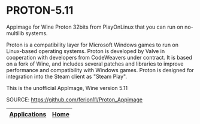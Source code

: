 # PROTON-5.11

 Appimage for Wine Proton 32bits from PlayOnLinux that you
 can run on no-multilib systems.
 
 Proton is a compatibility layer for Microsoft Windows games
 to run on Linux-based operating systems. Proton is developed
 by Valve in cooperation with developers from CodeWeavers 
 under contract. It is based on a fork of Wine, and includes
 several patches and libraries to improve performance and 
 compatibility with Windows games. Proton is designed for 
 integration into the Steam client as "Steam Play".
 
 This is the unofficial AppImage, Wine version 5.11
 

 SOURCE: https://github.com/ferion11/Proton_Appimage

 | [Applications](https://portable-linux-apps.github.io/apps.html) | [Home](https://portable-linux-apps.github.io)
 | --- | --- |
